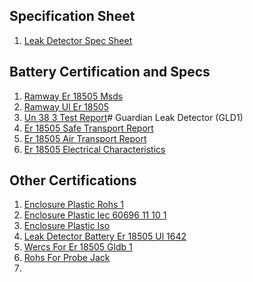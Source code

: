 ## Specification Sheet
1. [Leak Detector Spec Sheet](/uploads/leak-detector-spec-sheet.pdf "Leak Detector Spec Sheet")

## Battery Certification and Specs
1. [Ramway Er 18505 Msds](/uploads/ramway-er-18505-msds.pdf "Ramway Er 18505 Msds")
2. [Ramway Ul Er 18505](/uploads/ramway-ul-er-18505.pdf "Ramway Ul Er 18505")
3. [Un 38 3 Test Report](/uploads/un-38-3-test-report.pdf "Un 38 3 Test Report")# Guardian Leak Detector (GLD1)
4. [Er 18505 Safe Transport Report](/uploads/er-18505-safe-transport-report.pdf "Er 18505 Safe Transport Report")
5. [Er 18505 Air Transport Report](/uploads/er-18505-air-transport-report.pdf "Er 18505 Air Transport Report")
6. [Er 18505 Electrical Characteristics](/uploads/er-18505-electrical-characteristics.pdf "Er 18505 Electrical Characteristics")

## Other Certifications
1. [Enclosure Plastic Rohs 1](/uploads/enclosure-plastic-rohs-1.pdf "Enclosure Plastic Rohs 1")
2. [Enclosure Plastic Iec 60696 11 10 1](/uploads/enclosure-plastic-iec-60696-11-10-1.pdf "Enclosure Plastic Iec 60696 11 10 1")
3. [Enclosure Plastic Iso](/uploads/enclosure-plastic-iso.pdf "Enclosure Plastic Iso")
4. [Leak Detector Battery Er 18505 Ul 1642](/uploads/leak-detector-battery-er-18505-ul-1642.pdf "Leak Detector Battery Er 18505 Ul 1642")
5. [Wercs For Er 18505 Gldb 1](/uploads/wercs-for-er-18505-gldb-1-.pdf "Wercs For Er 18505 Gldb 1")
6. [Rohs For Probe Jack](/uploads/rohs-for-probe-jack.pdf "Rohs For Probe Jack")
7. 